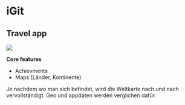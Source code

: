 # iGit

## Travel app 
<img src="https://img.icons8.com/ios/50/000000/europe.png">

**Core features**
- Achievments
- Maps (Länder, Kontinente)

Je nachdem wo man sich befindet, wird die Weltkarte nach und nach vervollständigt.
Geo und appdaten werden verglichen dafür.